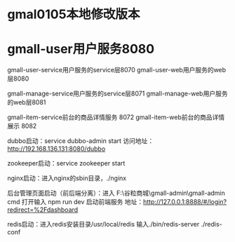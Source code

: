 # gmal0105本地修改版本

# gmall-user用户服务8080

gmall-user-service用户服务的service层8070
gmall-user-web用户服务的web层8080

gmall-manage-service用户服务的service层8071
gmall-manage-web用户服务的web层8081

gmall-item-service前台的商品详情服务 8072
gmall-item-web前台的商品详情展示 8082

dubbo启动：service dubbo-admin start
访问地址：http://192.168.136.131:8080/dubbo

zookeeper启动：service zookeeper start

nginx启动：进入nginx的sbin目录，./nginx

后台管理页面启动（前后端分离）：进入 F:\谷粒商城\gmall-admin\gmall-admin cmd 打开输入 npm run dev 
启动前端服务 地址：http://127.0.0.1:8888/#/login?redirect=%2Fdashboard

redis启动：进入redis安装目录/usr/local/redis 输入./bin/redis-server ./redis-conf
